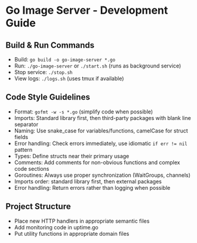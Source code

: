 # Go Image Server - Development Guide

## Build & Run Commands
- Build: `go build -o go-image-server *.go`
- Run: `./go-image-server` or `./start.sh` (runs as background service)
- Stop service: `./stop.sh`
- View logs: `./logs.sh` (uses tmux if available)

## Code Style Guidelines
- Format: `gofmt -w -s *.go` (simplify code when possible)
- Imports: Standard library first, then third-party packages with blank line separator
- Naming: Use snake_case for variables/functions, camelCase for struct fields
- Error handling: Check errors immediately, use idiomatic `if err != nil` pattern
- Types: Define structs near their primary usage
- Comments: Add comments for non-obvious functions and complex code sections
- Goroutines: Always use proper synchronization (WaitGroups, channels)
- Imports order: standard library first, then external packages
- Error handling: Return errors rather than logging when possible

## Project Structure
- Place new HTTP handlers in appropriate semantic files
- Add monitoring code in uptime.go
- Put utility functions in appropriate domain files